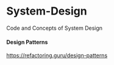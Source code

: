 # System-Design
Code and Concepts of System Design

#### Design Patterns
https://refactoring.guru/design-patterns
